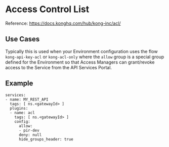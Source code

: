 # Access Control List

Reference: https://docs.konghq.com/hub/kong-inc/acl/

## Use Cases

Typically this is used when your Environment configuration uses the flow `kong-api-key-acl` or `kong-acl-only` where the `allow` group is a special group defined for the Environment so that Access Managers can grant/revoke access to the Service from the API Services Portal.

## Example

```
services:
- name: MY_REST_API
  tags: [ ns.<gatewayId> ]
  plugins:
  - name: acl
    tags: [ ns.<gatewayId> ]
    config:
      allow:
      - pir-dev
      deny: null
      hide_groups_header: true
```
